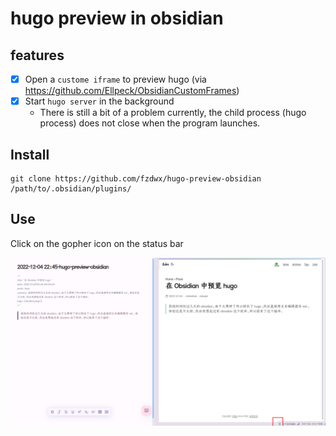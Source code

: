 # hugo preview in obsidian

## features

- [x] Open a `custome iframe` to preview hugo (via https://github.com/Ellpeck/ObsidianCustomFrames)
- [x] Start `hugo server` in the background
	- There is still a bit of a problem currently, the child process (hugo process) does not close when the program
	  launches.

## Install

```shell
git clone https://github.com/fzdwx/hugo-preview-obsidian /path/to/.obsidian/plugins/
```

## Use

Click on the gopher icon on the status bar

![img.png](img.png)
